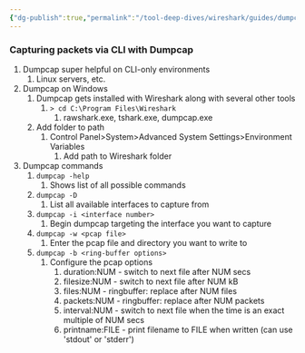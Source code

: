 ```yaml
---
{"dg-publish":true,"permalink":"/tool-deep-dives/wireshark/guides/dumpcap/","updated":"2024-02-14T11:54:55.000-08:00"}
---
```


### Capturing packets via CLI with Dumpcap
1. Dumpcap super helpful on CLI-only environments
	1. Linux servers, etc.
2. Dumpcap on Windows
	1. Dumpcap gets installed with Wireshark along with several other tools
		1. `> cd C:\Program Files\Wireshark`
			1. rawshark.exe, tshark.exe, dumpcap.exe
	2. Add folder to path
		1. Control Panel>System>Advanced System Settings>Environment Variables
			1. Add path to Wireshark folder
3. Dumpcap commands
	1. `dumpcap -help`
		1. Shows list of all possible commands
	2. `dumpcap -D`
		1. List all available interfaces to capture from
	3. `dumpcap -i <interface number>`
		1. Begin dumpcap targeting the interface you want to capture
	4. `dumpcap -w <pcap file>`
		1. Enter the pcap file and directory you want to write to
	5. `dumpcap -b <ring-buffer options>`
		1. Configure the pcap options
			1. duration:NUM - switch to next file after NUM secs
			2. filesize:NUM - switch to next file after NUM kB
			3. files:NUM - ringbuffer: replace after NUM files
			4. packets:NUM - ringbuffer: replace after NUM packets
			5. interval:NUM - switch to next file when the time is an exact multiple of NUM secs
			6. printname:FILE - print filename to FILE when written (can use 'stdout' or 'stderr')